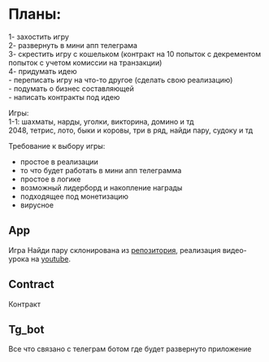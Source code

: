 <h1>Планы:</h1>
1- захостить игру<br>
2- развернуть в мини апп телеграма<br>
3- скрестить игру с кошельком (контракт на 10 попыток с декрементом попыток с учетом комиссии на транзакции)<br>
4- придумать идею<br>
    - переписать игру на что-то другое (сделать свою реализацию)<br>
    - подумать о бизнес составляющей<br>
    - написать контракты под идею<br>


Игры:<br>
    1-1: шахматы, нарды, уголки, викторина, домино и тд<br>
    2048, тетрис, лото, быки и коровы, три в ряд, найди пару, судоку и тд<br>
    
Требование к выбору игры:
 - простое в реализации
 - то что будет работать в мини апп телеграмма
 - простое в логике
 - возможный лидерборд и накопление награды
 - подходящее под монетизацию
 - вирусное



<h2>App</h2>
Игра Найди пару склонирована из <a href="https://github.com/WebDevSimplified/Mix-Or-Match">репозитория</a>, реализация видео-урока на 
<a href="https://www.youtube.com/watch?v=28VfzEiJgy4&ab_channel=WebDevSimplified">youtube</a>.

<h2>Contract</h2>
Контракт<br>
<h2>Tg_bot</h2>
Все что связано с телеграм ботом где будет развернуто приложение<br>